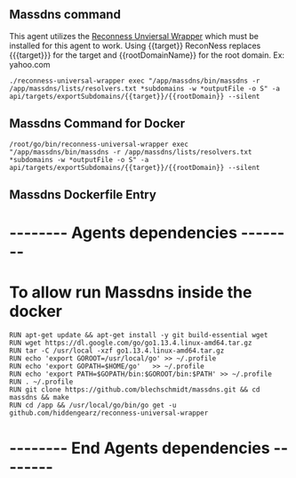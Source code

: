 ## Massdns command

This agent utilizes the [Reconness Unviersal Wrapper](https://github.com/hiddengearz/reconness-universal-wrapper) which must be installed for this agent to work. Using {{target}} ReconNess replaces {{{target}}} for the target and {{rootDomainName}} for the root domain. Ex: yahoo.com

```
./reconness-universal-wrapper exec "/app/massdns/bin/massdns -r /app/massdns/lists/resolvers.txt *subdomains -w *outputFile -o S" -a api/targets/exportSubdomains/{{target}}/{{rootDomain}} --silent
```

## Massdns Command for Docker

```
/root/go/bin/reconness-universal-wrapper exec "/app/massdns/bin/massdns -r /app/massdns/lists/resolvers.txt *subdomains -w *outputFile -o S" -a api/targets/exportSubdomains/{{target}}/{{rootDomain}} --silent
```

## Massdns Dockerfile Entry

# -------- Agents dependencies -------- 

# To allow run Massdns inside the docker

```
RUN apt-get update && apt-get install -y git build-essential wget
RUN wget https://dl.google.com/go/go1.13.4.linux-amd64.tar.gz
RUN tar -C /usr/local -xzf go1.13.4.linux-amd64.tar.gz
RUN echo 'export GOROOT=/usr/local/go' >> ~/.profile
RUN echo 'export GOPATH=$HOME/go'	>> ~/.profile
RUN echo 'export PATH=$GOPATH/bin:$GOROOT/bin:$PATH' >> ~/.profile
RUN . ~/.profile
RUN git clone https://github.com/blechschmidt/massdns.git && cd massdns && make
RUN cd /app && /usr/local/go/bin/go get -u github.com/hiddengearz/reconness-universal-wrapper
```

# -------- End Agents dependencies -------- 
